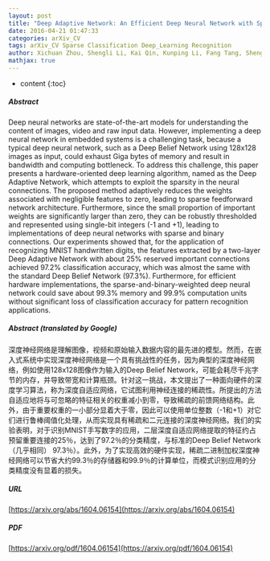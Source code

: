 ```yaml
---
layout: post
title: "Deep Adaptive Network: An Efficient Deep Neural Network with Sparse Binary Connections"
date: 2016-04-21 01:47:33
categories: arXiv_CV
tags: arXiv_CV Sparse Classification Deep_Learning Recognition
author: Xichuan Zhou, Shengli Li, Kai Qin, Kunping Li, Fang Tang, Shengdong Hu, Shujun Liu, Zhi Lin
mathjax: true
---
```


* content
{:toc}

##### Abstract
Deep neural networks are state-of-the-art models for understanding the content of images, video and raw input data. However, implementing a deep neural network in embedded systems is a challenging task, because a typical deep neural network, such as a Deep Belief Network using 128x128 images as input, could exhaust Giga bytes of memory and result in bandwidth and computing bottleneck. To address this challenge, this paper presents a hardware-oriented deep learning algorithm, named as the Deep Adaptive Network, which attempts to exploit the sparsity in the neural connections. The proposed method adaptively reduces the weights associated with negligible features to zero, leading to sparse feedforward network architecture. Furthermore, since the small proportion of important weights are significantly larger than zero, they can be robustly thresholded and represented using single-bit integers (-1 and +1), leading to implementations of deep neural networks with sparse and binary connections. Our experiments showed that, for the application of recognizing MNIST handwritten digits, the features extracted by a two-layer Deep Adaptive Network with about 25% reserved important connections achieved 97.2% classification accuracy, which was almost the same with the standard Deep Belief Network (97.3%). Furthermore, for efficient hardware implementations, the sparse-and-binary-weighted deep neural network could save about 99.3% memory and 99.9% computation units without significant loss of classification accuracy for pattern recognition applications.

##### Abstract (translated by Google)
深度神经网络是理解图像，视频和原始输入数据内容的最先进的模型。然而，在嵌入式系统中实现深度神经网络是一个具有挑战性的任务，因为典型的深度神经网络，例如使用128x128图像作为输入的Deep Belief Network，可能会耗尽千兆字节的内存，并导致带宽和计算瓶颈。针对这一挑战，本文提出了一种面向硬件的深度学习算法，称为深度自适应网络，它试图利用神经连接的稀疏性。所提出的方法自适应地将与可忽略的特征相关的权重减小到零，导致稀疏的前馈网络结构。此外，由于重要权重的一小部分显着大于零，因此可以使用单位整数（-1和+1）对它们进行鲁棒阈值化处理，从而实现具有稀疏和二元连接的深度神经网络。我们的实验表明，对于识别MNIST手写数字的应用，二层深度自适应网络提取的特征约占预留重要连接的25％，达到了97.2％的分类精度，与标准的Deep Belief Network（几乎相同） 97.3％）。此外，为了实现高效的硬件实现，稀疏二进制加权深度神经网络可以节省大约99.3％的存储器和99.9％的计算单位，而模式识别应用的分类精度没有显着的损失。

##### URL
[https://arxiv.org/abs/1604.06154](https://arxiv.org/abs/1604.06154)

##### PDF
[https://arxiv.org/pdf/1604.06154](https://arxiv.org/pdf/1604.06154)

